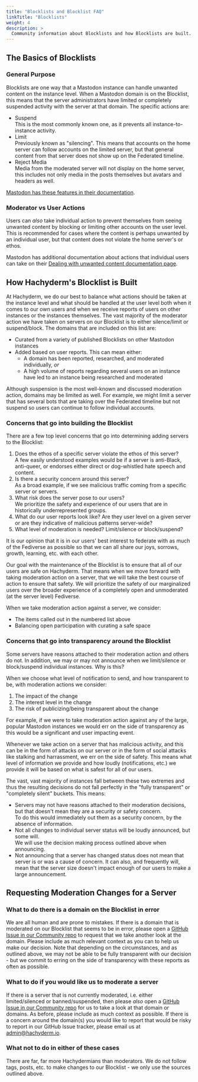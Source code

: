 ```yaml
---
title: "Blocklists and Blocklist FAQ"
linkTitle: "Blocklists"
weight: 4
description: >
  Community information about Blocklists and how Blocklists are built.
---
```


## The Basics of Blocklists

### General Purpose

Blocklists are one way that a Mastodon instance can handle unwanted
content on the instance level. When a Mastodon domain is on the Blocklist,
this means that the server administrators have limited or completely
suspended activity with the server at that domain. The specific actions
are:

- Suspend<br />This is the most commonly known one, as it prevents all
instance-to-instance activity.
- Limit<br />Previously known as "silencing". This means that accounts on
the home server can follow accounts on the limited server, but that general
content from that server does not show up on the Federated timeline.
- Reject Media<br />Media from the moderated server will not display on the
home server, this includes not only media in the posts themselves but
avatars and headers as well.

[Mastodon has these features in their documentation](https://docs.joinmastodon.org/admin/moderation/#server-wide-moderation).

### Moderator vs User Actions

Users can _also_ take individual action to prevent themselves from seeing
unwanted content by blocking or limiting other accounts on the user level.
This is recommended for cases where the content is perhaps unwanted by
an individual user, but that content does not violate the home server's
or ethos.

Mastodon has additional documentation about actions that individual
users can take on their [Dealing with unwanted content documentation page](https://docs.joinmastodon.org/user/moderating/).

## How Hachyderm's Blocklist is Built

At Hachyderm, we do our best to balance what actions should be taken at the
instance level and what should be handled at the user level both when it
comes to our own users and when we receive reports of users on other
instances or the instances themselves. The vast majority of the moderator
action we have taken on servers on our Blocklist is to either
silence/limit or suspend/block. The domains that are included on this list are:

- Curated from a variety of published Blocklists on other Mastodon instances
- Added based on user reports. This can mean either:
  - A domain has been reported, researched, and moderated individually, _or_
  - A high volume of reports regarding several users on an instance have led
    to an instance being researched and moderated

Although suspension is the most well-known and discussed moderation action,
domains may be limited as well. For example, we might limit a server that
has several bots that are taking over the Federated timeline but not
suspend so users can continue to follow individual accounts.

### Concerns that go into building the Blocklist

There are a few top level concerns that go into determining adding servers
to the Blocklist:

1. Does the ethos of a specific server violate the ethos of this server?<br />A few
   easily understood examples would be if a server is anti-Black, anti-queer,
   or endorses either direct or dog-whistled hate speech and content.
1. Is there a security concern around this server?<br />As a broad example,
   if we see malicious traffic coming from a specific server or servers.
1. What risk does the server pose to our users?<br />We prioritize the safety and
   experience of our users that are in historically underrepresented
   groups.
1. What do our user reports look like? Are they user level on a given
   server or are they indicative of malicious patterns server-wide?
1. What level of moderation is needed? Limit/silence or block/suspend?

It is our opinion that it is in our users' best interest to federate with
as much of the Fediverse as possible so that we can all share our joys,
sorrows, growth, learning, etc. with each other.

Our goal with the maintenance of the Blocklist is to ensure that all of
our users are safe on Hachyderm. That means when we move forward with taking
moderation action on a server, that we will take the best course of
action to ensure that safety. We will prioritize the safety of our
marginalized users over the broader experience of a completely open
and unmoderated (at the server level) Fediverse.

When we take moderation action against a server, we consider:

- The items called out in the numbered list above
- Balancing open participation with curating a safe space

### Concerns that go into transparency around the Blocklist

Some servers have reasons attached to their moderation action and
others do not. In addition, we may or may not announce when we
limit/silence or block/suspend individual instances. Why is this?

When we choose what level of notification to send, and how
transparent to be, with moderation actions we consider:

1. The impact of the change
1. The interest level in the change
1. The risk of publicizing/being transparent about the change

For example, if we were to take moderation action against
any of the large, popular Mastodon instances we would err on
the side of transparency as this would be a significant and
user impacting event.

Whenever we take action on a server that has malicious activity,
and this can be in the form of attacks on our server or in the
form of social attacks like stalking and harrassment, we err on
the side of safety. This means what level of information
we provide and how loudly (notifications, etc.) we provide
it will be based on what is safest for all of our users.

The vast, vast majority of instances fall between these two
extremes and thus the resulting decisions do not fall
perfectly in the "fully transparent" or "completely silent" buckets.
This means:

- Servers may not have reasons attached to their moderation
  decisions, but that doesn't mean they are a security or safety concern.
  <br />To do this would immediately out them as a security
  concern, by the absence of information.
- Not all changes to individual server status will be loudly announced, but some
  will.<br />
  We will use the decision making process outlined above when
  announcing.
- Not announcing that a server has changed status does not
  mean that server is or was a cause of concern. It can
  also, and frequently will, mean that the server size doesn't impact
  enough of our users to make a large announcement.

## Requesting Moderation Changes for a Server


### What to do there is a domain on the Blocklist in error

We are all human and are prone to mistakes. If there is a domain that is
moderated on our Blocklist that seems to be in error, please open a
[GitHub Issue in our Community repo](https://github.com/hachyderm/community/issues)
to request that we take another look at the domain. Please include
as much relevant context as you can to help us make our decision.
Note that depending on the circumstances, and as outlined above, we may
not be able to be fully transparent with our decision - but we commit
to erring on the side of transparency with these reports as often as possible.

### What to do if you would like us to moderate a server

If there is a server that is not currently moderated, i.e. either
limited/silenced or banned/suspended, then please _also_ open a
[GitHub Issue in our Community repo](https://github.com/hachyderm/community/issues)
for us to take a look at that domain or domains. As before, please
include as much context as possible. If there is a concern around the
domain(s) you would like to report that would be risky to report in our
GitHub Issue tracker, please email us at [admin@hachyderm.io](mailto:admin@hachyderm.io).

### What not to do in either of these cases

There are far, far more Hachydermians than moderators. We do not follow
tags, posts, etc. to make changes to our Blocklist - we only use the sources
outlined above.
